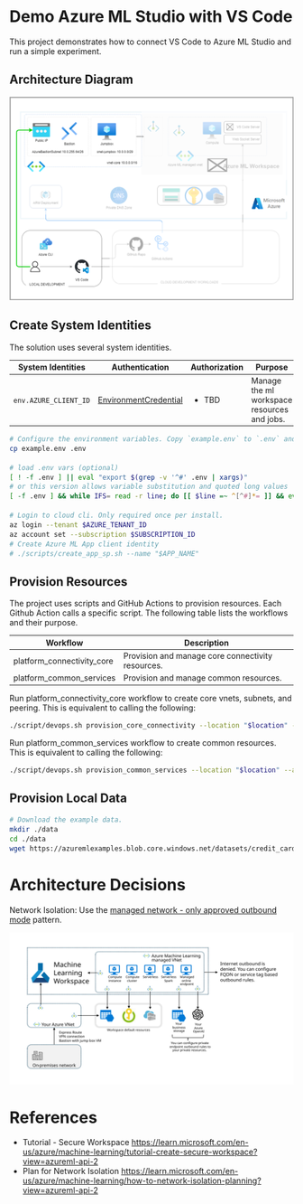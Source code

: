 # Demo Azure ML Studio with VS Code

This project demonstrates how to connect VS Code to Azure ML Studio and run a simple experiment.

## Architecture Diagram

![Architecture Diagram](./docs/architecture_overview.png)


## Create System Identities

The solution uses several system identities.

| System Identities        | Authentication                                             | Authorization                                                                                                                     | Purpose                                                                             |
| ------------------------ | ---------------------------------------------------------- | --------------------------------------------------------------------------------------------------------------------------------- | ----------------------------------------------------------------------------------- |
| `env.AZURE_CLIENT_ID` | [EnvironmentCredential](https://github.com/Azure/azure-sdk-for-python/blob/main/sdk/identity/azure-identity/TROUBLESHOOTING.md#troubleshoot-environmentcredential-authentication-issues)       | <ul><li>TBD</li></ul>  |  Manage the ml workspace resources and jobs.  |

```bash
# Configure the environment variables. Copy `example.env` to `.env` and update the values
cp example.env .env

# load .env vars (optional)
[ ! -f .env ] || eval "export $(grep -v '^#' .env | xargs)"
# or this version allows variable substitution and quoted long values
[ -f .env ] && while IFS= read -r line; do [[ $line =~ ^[^#]*= ]] && eval "export $line"; done < .env

# Login to cloud cli. Only required once per install.
az login --tenant $AZURE_TENANT_ID
az account set --subscription $SUBSCRIPTION_ID
# Create Azure ML App client identity
# ./scripts/create_app_sp.sh --name "$APP_NAME"

```

## Provision Resources

The project uses scripts and GitHub Actions to provision resources. Each Github Action calls a specific script. The following table lists the workflows and their purpose.

| Workflow	                    | Description |
| ----------------------------- | ----------- |
| platform_connectivity_core	| Provision and manage core connectivity resources. |
| platform_common_services      | Provision and manage common resources. |

Run platform_connectivity_core workflow to create core vnets, subnets, and peering. This is equivalent to calling the following:
```bash
./script/devops.sh provision_core_connectivity --location "$location" --jumpbox
```

Run platform_common_services workflow to create common resources. This is equivalent to calling the following:
```bash
./script/devops.sh provision_common_services --location "$location" --admin-username "$admin_username" --admin-password "$admin_password" --jumpbox 
```

## Provision Local Data

```bash
# Download the example data.
mkdir ./data
cd ./data
wget https://azuremlexamples.blob.core.windows.net/datasets/credit_card/default_of_credit_card_clients.csv
```

# Architecture Decisions

Network Isolation: Use the [managed network - only approved outbound mode](https://learn.microsoft.com/en-us/azure/machine-learning/how-to-network-isolation-planning?view=azureml-api-2#allow-only-approved-outbound-mode) pattern.

![Managed Network Only Approved Outbound Mode](./docs/only-approved-outbound.svg)



# References
* Tutorial - Secure Workspace https://learn.microsoft.com/en-us/azure/machine-learning/tutorial-create-secure-workspace?view=azureml-api-2
* Plan for Network Isolation https://learn.microsoft.com/en-us/azure/machine-learning/how-to-network-isolation-planning?view=azureml-api-2